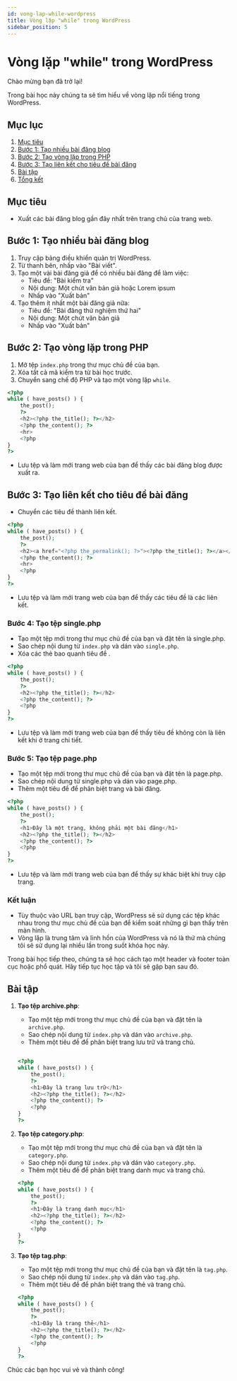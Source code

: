 ```yaml
---
id: vong-lap-while-wordpress
title: Vòng lặp "while" trong WordPress
sidebar_position: 5
---
```


# Vòng lặp "while" trong WordPress

Chào mừng bạn đã trở lại!

Trong bài học này chúng ta sẽ tìm hiểu về vòng lặp nổi tiếng trong WordPress.

## Mục lục

1. [Mục tiêu](#mục-tiêu)
2. [Bước 1: Tạo nhiều bài đăng blog](#bước-1-tạo-nhiều-bài-đăng-blog)
3. [Bước 2: Tạo vòng lặp trong PHP](#bước-2-tạo-vòng-lặp-trong-php)
4. [Bước 3: Tạo liên kết cho tiêu đề bài đăng](#bước-3-tạo-liên-kết-cho-tiêu-đề-bài-đăng)
5. [Bài tập](#bài-tập)
6. [Tổng kết](#tổng-kết)

## Mục tiêu

-   Xuất các bài đăng blog gần đây nhất trên trang chủ của trang web.

## Bước 1: Tạo nhiều bài đăng blog

1. Truy cập bảng điều khiển quản trị WordPress.
2. Từ thanh bên, nhấp vào "Bài viết".
3. Tạo một vài bài đăng giả để có nhiều bài đăng để làm việc:
    - Tiêu đề: "Bài kiểm tra"
    - Nội dung: Một chút văn bản giả hoặc Lorem ipsum
    - Nhấp vào "Xuất bản"
4. Tạo thêm ít nhất một bài đăng giả nữa:
    - Tiêu đề: "Bài đăng thử nghiệm thứ hai"
    - Nội dung: Một chút văn bản giả
    - Nhấp vào "Xuất bản"

## Bước 2: Tạo vòng lặp trong PHP

1. Mở tệp `index.php` trong thư mục chủ đề của bạn.
2. Xóa tất cả mã kiểm tra từ bài học trước.
3. Chuyển sang chế độ PHP và tạo một vòng lặp `while`.

```php
<?php
while ( have_posts() ) {
    the_post();
    ?>
    <h2><?php the_title(); ?></h2>
    <?php the_content(); ?>
    <hr>
    <?php
}
?>
```

-   Lưu tệp và làm mới trang web của bạn để thấy các bài đăng blog được xuất ra.

## Bước 3: Tạo liên kết cho tiêu đề bài đăng

-   Chuyển các tiêu đề thành liên kết.

```php
<?php
while ( have_posts() ) {
    the_post();
    ?>
    <h2><a href="<?php the_permalink(); ?>"><?php the_title(); ?></a></h2>
    <?php the_content(); ?>
    <hr>
    <?php
}
?>
```

-   Lưu tệp và làm mới trang web của bạn để thấy các tiêu đề là các liên kết.

### Bước 4: Tạo tệp single.php

-   Tạo một tệp mới trong thư mục chủ đề của bạn và đặt tên là single.php.
-   Sao chép nội dung từ `index.php` và dán vào `single.php`.
-   Xóa các thẻ <a> bao quanh tiêu đề </a>.

```php
<?php
while ( have_posts() ) {
    the_post();
    ?>
    <h2><?php the_title(); ?></h2>
    <?php the_content(); ?>
    <?php
}
?>
```

-   Lưu tệp và làm mới trang web của bạn để thấy tiêu đề không còn là liên kết khi ở trang chi tiết.

### Bước 5: Tạo tệp page.php

-   Tạo một tệp mới trong thư mục chủ đề của bạn và đặt tên là page.php.
-   Sao chép nội dung từ single.php và dán vào page.php.
-   Thêm một tiêu đề để phân biệt trang và bài đăng.

```php
<?php
while ( have_posts() ) {
    the_post();
    ?>
    <h1>Đây là một trang, không phải một bài đăng</h1>
    <h2><?php the_title(); ?></h2>
    <?php the_content(); ?>
    <?php
}
?>
```

-   Lưu tệp và làm mới trang web của bạn để thấy sự khác biệt khi truy cập trang.

### Kết luận

-   Tùy thuộc vào URL bạn truy cập, WordPress sẽ sử dụng các tệp khác nhau trong thư mục chủ đề của bạn để kiểm soát những gì bạn thấy trên màn hình.
-   Vòng lặp là trung tâm và linh hồn của WordPress và nó là thứ mà chúng tôi sẽ sử dụng lại nhiều lần trong suốt khóa học này.

Trong bài học tiếp theo, chúng ta sẽ học cách tạo một header và footer toàn cục hoặc phổ quát. Hãy tiếp tục học tập và tôi sẽ gặp bạn sau đó.

## Bài tập

1. **Tạo tệp archive.php**:

    - Tạo một tệp mới trong thư mục chủ đề của bạn và đặt tên là `archive.php`.
    - Sao chép nội dung từ `index.php` và dán vào `archive.php`.
    - Thêm một tiêu đề để phân biệt trang lưu trữ và trang chủ.

    ```php

    <?php
    while ( have_posts() ) {
        the_post();
        ?>
        <h1>Đây là trang lưu trữ</h1>
        <h2><?php the_title(); ?></h2>
        <?php the_content(); ?>
        <?php
    }
    ?>

    ```

2. **Tạo tệp category.php**:

    - Tạo một tệp mới trong thư mục chủ đề của bạn và đặt tên là `category.php`.
    - Sao chép nội dung từ `index.php` và dán vào `category.php`.
    - Thêm một tiêu đề để phân biệt trang danh mục và trang chủ.

    ```php
    <?php
    while ( have_posts() ) {
        the_post();
        ?>
        <h1>Đây là trang danh mục</h1>
        <h2><?php the_title(); ?></h2>
        <?php the_content(); ?>
        <?php
    }
    ?>
    ```

3. **Tạo tệp tag.php**:

    - Tạo một tệp mới trong thư mục chủ đề của bạn và đặt tên là `tag.php`.
    - Sao chép nội dung từ `index.php` và dán vào `tag.php`.
    - Thêm một tiêu đề để phân biệt trang thẻ và trang chủ.

    ```php
    <?php
    while ( have_posts() ) {
        the_post();
        ?>
        <h1>Đây là trang thẻ</h1>
        <h2><?php the_title(); ?></h2>
        <?php the_content(); ?>
        <?php
    }
    ?>
    ```

Chúc các bạn học vui vẻ và thành công!
